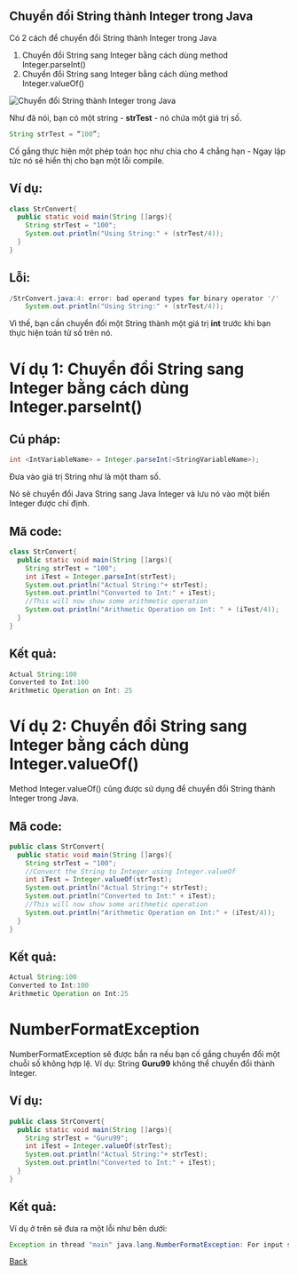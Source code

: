 Chuyển đổi String thành Integer trong Java
---

Có 2 cách để chuyển đổi String thành Integer trong Java
1. Chuyển đổi String sang Integer bằng cách dùng method Integer.parseInt()
1. Chuyển đổi String sang Integer bằng cách dùng method Integer.valueOf()

![Chuyển đổi String thành Integer trong Java](../../../../../resources/images/convert-string-to-integer-1.png)

Như đã nói, bạn có một string - **strTest** - nó chứa một giá trị số.
```java
String strTest = “100”;
```

Cố gắng thực hiện một phép toán học như chia cho 4 chẳng hạn - Ngay lập tức nó sẽ hiển thị cho bạn một lỗi compile.

## Ví dụ:
```java
class StrConvert{
  public static void main(String []args){
    String strTest = "100";
    System.out.println("Using String:" + (strTest/4));
  }
}
```

## Lỗi:
```java
/StrConvert.java:4: error: bad operand types for binary operator '/'
    System.out.println("Using String:" + (strTest/4));
```

Vì thế, bạn cần chuyển đổi một String thành một giá trị **int** trước khi bạn thực hiện toán tử số trên nó.

# Ví dụ 1: Chuyển đổi String sang Integer bằng cách dùng Integer.parseInt()
## Cú pháp:
```java
int <IntVariableName> = Integer.parseInt(<StringVariableName>);
```
Đưa vào giá trị String như là một tham số.

Nó sẽ chuyển đổi Java String sang Java Integer và lưu nó vào một biến Integer được chỉ định.

## Mã code:
```java
class StrConvert{
  public static void main(String []args){
    String strTest = "100";
    int iTest = Integer.parseInt(strTest);
    System.out.println("Actual String:"+ strTest);
    System.out.println("Converted to Int:" + iTest);
    //This will now show some arithmetic operation
    System.out.println("Arithmetic Operation on Int: " + (iTest/4));
  }
}
```

## Kết quả:
```java
Actual String:100
Converted to Int:100
Arithmetic Operation on Int: 25
```

# Ví dụ 2: Chuyển đổi String sang Integer bằng cách dùng Integer.valueOf()
Method Integer.valueOf() cũng được sử dụng để chuyển đổi String thành Integer trong Java.

## Mã code:
```java
public class StrConvert{
  public static void main(String []args){
    String strTest = "100";
    //Convert the String to Integer using Integer.valueOf
    int iTest = Integer.valueOf(strTest);
    System.out.println("Actual String:"+ strTest);
    System.out.println("Converted to Int:" + iTest);
    //This will now show some arithmetic operation
    System.out.println("Arithmetic Operation on Int:" + (iTest/4));
  }
}
```

## Kết quả:
```java
Actual String:100
Converted to Int:100
Arithmetic Operation on Int:25
```

# NumberFormatException
NumberFormatException sẽ được bắn ra nếu bạn cố gắng chuyển đổi một chuỗi số không hợp lệ. Ví dụ: String **Guru99** không thể chuyển đổi thành Integer.

## Ví dụ:
```java
public class StrConvert{
  public static void main(String []args){
    String strTest = "Guru99";
    int iTest = Integer.valueOf(strTest);
    System.out.println("Actual String:"+ strTest);
    System.out.println("Converted to Int:" + iTest);
  }
}
```

## Kết quả:
Ví dụ ở trên sẽ đưa ra một lỗi như bên dưới:
```java
Exception in thread "main" java.lang.NumberFormatException: For input string: "Guru99"
```

[Back](./)
